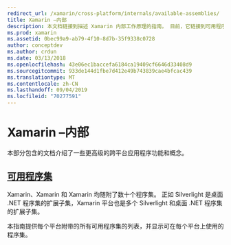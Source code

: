 ```yaml
---
redirect_url: /xamarin/cross-platform/internals/available-assemblies/
title: Xamarin –内部
description: 本文档链接到描述 Xamarin 内部工作原理的指南。 目前，它链接到可用程序集文档。
ms.prod: xamarin
ms.assetid: 0bec99a9-ab79-4f10-8d7b-35f9338c0728
author: conceptdev
ms.author: crdun
ms.date: 03/13/2018
ms.openlocfilehash: 43e06ec1baccefa6184ca19409cf6646d33408d9
ms.sourcegitcommit: 933de144d1fbe7d412e49b743839cae4bfcac439
ms.translationtype: MT
ms.contentlocale: zh-CN
ms.lasthandoff: 09/04/2019
ms.locfileid: "70277591"
---
```

# <a name="xamarin-internals"></a>Xamarin –内部

本部分包含的文档介绍了一些更高级的跨平台应用程序功能和概念。

## <a name="available-assembliescross-platforminternalsavailable-assembliesmd"></a>[可用程序集](~/cross-platform/internals/available-assemblies.md)

Xamarin、Xamarin 和 Xamarin 均随附了数十个程序集。 正如 Silverlight 是桌面 .NET 程序集的扩展子集，Xamarin 平台也是多个 Silverlight 和桌面 .NET 程序集的扩展子集。

本指南提供每个平台附带的所有可用程序集的列表，并显示可在每个平台上使用的程序集。



